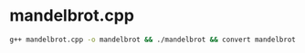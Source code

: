 # mandelbrot.cpp

```bash
g++ mandelbrot.cpp -o mandelbrot && ./mandelbrot && convert mandelbrot.ppm mandelbrot.png
```
